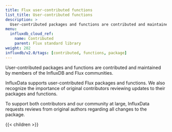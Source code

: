 ```yaml
---
title: Flux user-contributed functions
list_title: User-contributed functions
description: >
  User-contributed packages and functions are contributed and maintained by members of the InfluxDB and Flux communities.
menu:
  influxdb_cloud_ref:
    name: Contributed
    parent: Flux standard library
weight: 202
influxdb/v2.0/tags: [contributed, functions, package]
---
```


User-contributed packages and functions are contributed and maintained by members of the InfluxDB and Flux communities. 

InfluxData supports user-contributed Flux packages and functions. We also recognize the importance of original contributors reviewing updates to their packages and functions. 

To support both contributors and our community at large, InfluxData requests reviews from original authors regarding all changes to the package.

{{< children >}}
